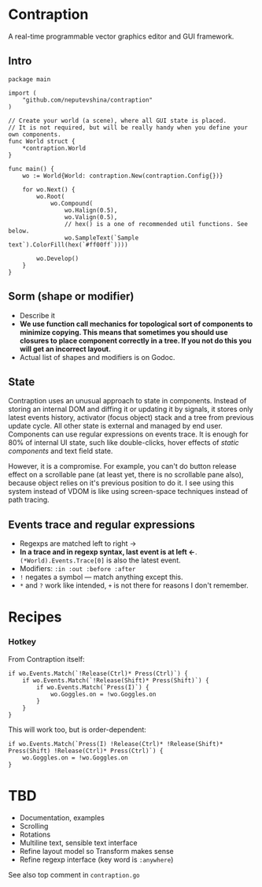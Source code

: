 # Contraption
A real-time programmable vector graphics editor and GUI framework.

## Intro
```
package main

import (
	"github.com/neputevshina/contraption"
)

// Create your world (a scene), where all GUI state is placed.
// It is not required, but will be really handy when you define your own components.
func World struct {
	*contraption.World
}

func main() {
	wo := World{World: contraption.New(contraption.Config{})}
	
	for wo.Next() {
		wo.Root(
			wo.Compound(
				wo.Halign(0.5),
				wo.Valign(0.5),
				// hex() is a one of recommended util functions. See below.
				wo.SampleText(`Sample text`).ColorFill(hex(`#ff00ff`))))
				
		wo.Develop()
	}
}
```
## Sorm (shape or modifier)
- Describe it
- **We use function call mechanics for topological sort of components to minimize copying. This means that sometimes you should use closures to place component correctly in a tree. If you not do this you will get an incorrect layout.**
- Actual list of shapes and modifiers is on Godoc.

## State
Contraption uses an unusual approach to state in components. Instead of storing an internal DOM and diffing it or updating it by signals, it stores only latest events history, activator (focus object) stack and a tree from previous update cycle. All other state is external and managed by end user. Components can use regular expressions on events trace. It is enough for 80% of internal UI state, such like double-clicks, hover effects of *static components* and text field state. 

However, it is a compromise. For example, you can't do button release effect on a scrollable pane (at least yet, there is no scrollable pane also), because object relies on it's previous position to do it. I see using this system instead of VDOM is like using screen-space techniques instead of path tracing.
## Events trace and regular expressions
- Regexps are matched left to right →
- **In a trace and in regexp syntax, last event is at left ←**. `(*World).Events.Trace[0]` is also the latest event.
- Modifiers: `:in :out :before :after`
- `!` negates a symbol — match anything except this.
- `*` and `?` work like intended, `+` is not there for reasons I don't remember.
# Recipes
### Hotkey
From Contraption itself:
```
if wo.Events.Match(`!Release(Ctrl)* Press(Ctrl)`) {
	if wo.Events.Match(`!Release(Shift)* Press(Shift)`) {
		if wo.Events.Match(`Press(I)`) {
			wo.Goggles.on = !wo.Goggles.on
		}
	}
}
```
This will work too, but is order-dependent:
```
if wo.Events.Match(`Press(I) !Release(Ctrl)* !Release(Shift)* Press(Shift) !Release(Ctrl)* Press(Ctrl)`) {
	wo.Goggles.on = !wo.Goggles.on
}
```
# TBD
- Documentation, examples
- Scrolling
- Rotations
- Multiline text, sensible text interface
- Refine layout model so Transform makes sense
- Refine regexp interface (key word is `:anywhere`)

See also top comment in `contraption.go` 
